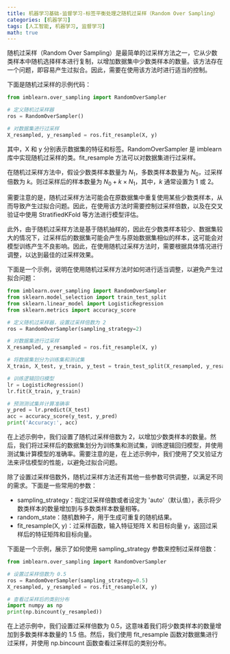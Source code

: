 ```yaml
---
title: 机器学习基础-监督学习-标签平衡处理之随机过采样（Random Over Sampling）
categories: [机器学习]
tags: [人工智能, 机器学习, 监督学习]
math: true
---
```


随机过采样（Random Over Sampling）是最简单的过采样方法之一，它从少数类样本中随机选择样本进行复制，以增加数据集中少数类样本的数量。该方法存在一个问题，即容易产生过拟合。因此，需要在使用该方法时进行适当的控制。

下面是随机过采样的示例代码：

```python
from imblearn.over_sampling import RandomOverSampler

# 定义随机过采样器
ros = RandomOverSampler()

# 对数据集进行过采样
X_resampled, y_resampled = ros.fit_resample(X, y)
```

其中，X 和 y 分别表示数据集的特征和标签。RandomOverSampler 是 imblearn 库中实现随机过采样的类。fit_resample 方法可以对数据集进行过采样。

在随机过采样方法中，假设少数类样本数量为 $N_1$，多数类样本数量为 $N_0$，过采样倍数为 $k$。则过采样后的样本数量为 $N_0+k\times N_1$，其中，$k$ 通常设置为 1 或 2。

需要注意的是，随机过采样方法可能会在原数据集中重复使用某些少数类样本，从而导致产生过拟合问题。因此，在使用该方法时需要控制过采样倍数，以及在交叉验证中使用 StratifiedKFold 等方法进行模型评估。

此外，由于随机过采样方法是基于随机抽样的，因此在少数类样本较少、数据集较大的情况下，过采样后的数据集可能会产生与原始数据集相似的样本，这可能会对模型训练产生不良影响。因此，在使用随机过采样方法时，需要根据具体情况进行调整，以达到最佳的过采样效果。

下面是一个示例，说明在使用随机过采样方法时如何进行适当调整，以避免产生过拟合问题：

```python
from imblearn.over_sampling import RandomOverSampler
from sklearn.model_selection import train_test_split
from sklearn.linear_model import LogisticRegression
from sklearn.metrics import accuracy_score

# 定义随机过采样器，设置过采样倍数为 2
ros = RandomOverSampler(sampling_strategy=2)

# 对数据集进行过采样
X_resampled, y_resampled = ros.fit_resample(X, y)

# 将数据集划分为训练集和测试集
X_train, X_test, y_train, y_test = train_test_split(X_resampled, y_resampled, test_size=0.3, random_state=42)

# 训练逻辑回归模型
lr = LogisticRegression()
lr.fit(X_train, y_train)

# 预测测试集并计算准确率
y_pred = lr.predict(X_test)
acc = accuracy_score(y_test, y_pred)
print('Accuracy:', acc)
```

在上述示例中，我们设置了随机过采样倍数为 2，以增加少数类样本的数量。然后，我们将过采样后的数据集划分为训练集和测试集，训练逻辑回归模型，并使用测试集计算模型的准确率。需要注意的是，在上述示例中，我们使用了交叉验证方法来评估模型的性能，以避免过拟合问题。

除了设置过采样倍数外，随机过采样方法还有其他一些参数可供调整，以满足不同的需求。下面是一些常用的参数：

- sampling_strategy：指定过采样倍数或者设定为 'auto'（默认值），表示将少数类样本的数量增加到与多数类样本数量相等。
- random_state：随机数种子，用于生成可重复的随机结果。
- fit_resample(X, y)：过采样函数，输入特征矩阵 X 和目标向量 y，返回过采样后的特征矩阵和目标向量。

下面是一个示例，展示了如何使用 sampling_strategy 参数来控制过采样倍数：

```python
from imblearn.over_sampling import RandomOverSampler

# 设置过采样倍数为 0.5
ros = RandomOverSampler(sampling_strategy=0.5)
X_resampled, y_resampled = ros.fit_resample(X, y)

# 查看过采样后的类别分布
import numpy as np
print(np.bincount(y_resampled))
```

在上述示例中，我们设置过采样倍数为 0.5，这意味着我们将少数类样本的数量增加到多数类样本数量的 1.5 倍。然后，我们使用 fit_resample 函数对数据集进行过采样，并使用 np.bincount 函数查看过采样后的类别分布。

